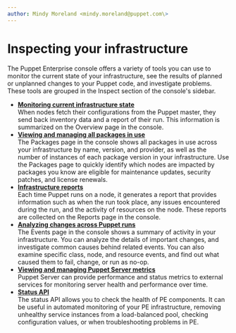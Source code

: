 ```yaml
---
author: Mindy Moreland <mindy.moreland@puppet.com\>
---
```


# Inspecting your infrastructure

The Puppet Enterprise console offers a variety of tools you can use to monitor the current state of your infrastructure, see the results of planned or unplanned changes to your Puppet code, and investigate problems. These tools are grouped in the Inspect section of the console's sidebar.  

-   **[Monitoring current infrastructure state](monitor_infrastructure_state.md#)**  
When nodes fetch their configurations from the Puppet master, they send back inventory data and a report of their run. This information is summarized on the Overview page in the console.
-   **[Viewing and managing all packages in use](viewing_packages_in_use.md#)**  
The Packages page in the console shows all packages in use across your infrastructure by name, version, and provider, as well as the number of instances of each package version in your infrastructure. Use the Packages page to quickly identify which nodes are impacted by packages you know are eligible for maintenance updates, security patches, and license renewals.
-   **[Infrastructure reports](infrastructure_reports.md#)**  
Each time Puppet runs on a node, it generates a report that provides information such as when the run took place, any issues encountered during the run, and the activity of resources on the node. These reports are collected on the Reports page in the console.
-   **[Analyzing changes across Puppet runs](analyze_changes_across_runs.md#)**  
The Events page in the console shows a summary of activity in your infrastructure. You can analyze the details of important changes, and investigate common causes behind related events. You can also examine specific class, node, and resource events, and find out what caused them to fail, change, or run as no-op.
-   **[Viewing and managing Puppet Server metrics](puppet_server_metrics.md)**  
Puppet Server can provide performance and status metrics to external services for monitoring server health and performance over time.
-   **[Status API](status_api.md)**  
The status API allows you to check the health of PE components. It can be useful in automated monitoring of your PE infrastructure, removing unhealthy service instances from a load-balanced pool, checking configuration values, or when troubleshooting problems in PE.

